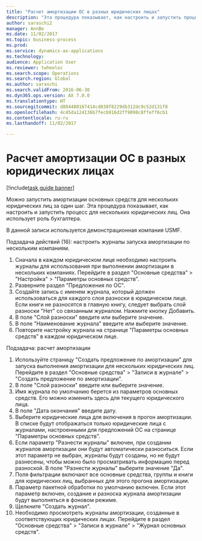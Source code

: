 ```yaml
--- 
title: "Расчет амортизации ОС в разных юридических лицах"
description: "Эта процедура показывает, как настроить и запустить процесс амортизации для нескольких юридических лиц."
author: saraschi2
manager: AnnBe
ms.date: 11/02/2017
ms.topic: business-process
ms.prod: 
ms.service: dynamics-ax-applications
ms.technology: 
audience: Application User
ms.reviewer: twheeloc
ms.search.scope: Operations
ms.search.region: Global
ms.author: saraschi
ms.search.validFrom: 2016-06-30
ms.dyn365.ops.version: AX 7.0.0
ms.translationtype: HT
ms.sourcegitcommit: d804480167414cd038f8229db312dc9c52d131f8
ms.openlocfilehash: 4c45da124136b7fecb916d2ff9098c8ffeff6cb1
ms.contentlocale: ru-ru
ms.lasthandoff: 11/02/2017

---
```

# <a name="calculate-fixed-asset-depreciation-across-legal-entities"></a>Расчет амортизации ОС в разных юридических лицах

[!include[task guide banner](../../includes/task-guide-banner.md)]

Можно запустить амортизации основных средств для нескольких юридических лиц за один шаг. Эта процедура показывает, как настроить и запустить процесс для нескольких юридических лиц. Она использует роль бухгалтера.  

В данной записи используется демонстрационная компания USMF.


Подзадача действий (16): настроить журналы запуска амортизации по нескольким компаниям. 

1. Сначала в каждом юридическом лице необходимо настроить журналы для использования при выполнении амортизации в нескольких компаниях. Перейдите в раздел "Основные средства" > "Настройка" > "Параметры основных средств". 
2. Разверните раздел "Предложения по ОС". 
3. Создайте запись с именем журнала, который должен использоваться для каждого слоя разноски в юридическом лице. Если книги не разносятся в главную книгу, следует выбрать слой разноски "Нет" со связанным журналом. Нажмите кнопку Добавить. 
4. В поле "Слой разноски" введите или выберите значение. 
5. В поле "Наименование журнала" введите или выберите значение. 
6. Повторите настройку журнала на странице "Параметры основных средств" в каждом юридическом лице. 

Подзадача: расчет амортизации

1. Используйте страницу "Создать предложение по амортизации" для запуска выполнения амортизации для нескольких юридических лиц. Перейдите в раздел "Основные средства" > "Записи в журнале" > "Создать предложение по амортизации". 
2. В поле "Слой разноски" введите или выберите значение. 
3. Имя журнала по умолчанию берется из параметров основных средств. Его можно изменить здесь для текущего юридического лица. 
4. В поле "Дата окончания" введите дату. 
5. Выберите юридические лица для включения в прогон амортизации. В списке будут отображаться только юридические лица с журналами, настроенными для предложений ОС на странице "Параметры основных средств". 
6. Если параметр "Разнести журналы" включен, при создании журналов амортизации они будут автоматически разноситься. Если этот параметр не выбран, журналы будут созданы, но не будут разнесены, чтобы можно было просматривать информацию перед разноской. В поле "Разнести журналы" выберите значение "Да". 
7. Поля фильтрации включают все основные средства, группы и книги для юридических лиц, выбранных для этого прогона амортизации. 
8. Параметр пакетной обработки по умолчанию включен. Если этот параметр включен, создание и разноска журнала амортизации будут выполняться в фоновом режиме. 
9. Щелкните "Создать журнал". 
10. Необходимо просмотреть журналы амортизации, созданные в соответствующих юридических лицах. Перейдите в раздел "Основные средства" > "Записи в журнале" > "Журнал основных средств".

